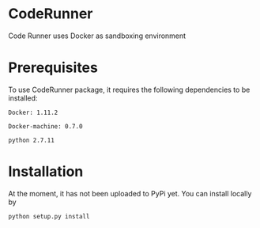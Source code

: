 # CodeRunner
Code Runner uses Docker as sandboxing environment

# Prerequisites
To use CodeRunner package, it requires the following dependencies to be installed: 

```console
Docker: 1.11.2 
```

```console
Docker-machine: 0.7.0
```

```console
python 2.7.11
```

# Installation 

At the moment, it has not been uploaded to PyPi yet. You can install locally by 

```console
python setup.py install 
```
